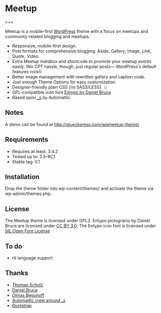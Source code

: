 # Meetup
===

Meetup is a mobile-first [WordPress](http://wordpress.org/) theme with a focus on meetups and community-related blogging and meetups. 

* Responsive, mobile-first design.
* Post formats for comprehensive blogging: Aside, Gallery, Image, Link, Quote, Video.
* Extra Meetup metabox and shortcode to promote your meetup events easily. (No CPT hassle, though, just regular posts— WordPress's default features rock!)
* Better image management with rewritten gallery and caption code.
* Just enough Theme Options for easy customization.
* Designer-friendly plain CSS (no SASS/LESS). ☺
* GPL-compatible icon font [Entypo by Daniel Bruce](http://www.entypo.com)
* Based upon [_s](https://github.com/automattic/_s) by Automattic.

## Notes
A demo can be found at http://glueckpress.com/wpmeetup-theme/

## Requirements
* Requires at least: 3.4.2
* Tested up to: 3.5-RC1
* Stable tag: 0.1

## Installation
Drop the theme folder into wp-content/themes/ and activate the theme via wp-admin/themes.php.

## License
The Meetup theme is licensed under GPL2.
Entypo pictograms by Daniel Bruce are licensed under [CC BY 3.0](http://creativecommons.org/licenses/by-sa/3.0/).
The Entypo icon font is licensed under [SIL Open Font License](http://scripts.sil.org/OFL)

## To do
* rtl language support

## Thanks
* [Thomas Scholz](http://toscho.de/2012/wordpress-textarea-kommentare-verschieben/)
* [Daniel Bruce](https://github.com/danielbruce/entypo)
* [Dimas Begunoff](https://github.com/farinspace/wpalchemy)
* [Automattic crew around _s](https://github.com/automattic/_s)
* [Bootstrap](http://twitter.github.com/bootstrap/)